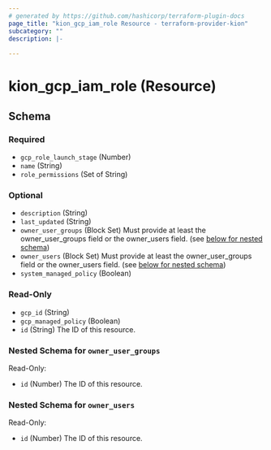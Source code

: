 ```yaml
---
# generated by https://github.com/hashicorp/terraform-plugin-docs
page_title: "kion_gcp_iam_role Resource - terraform-provider-kion"
subcategory: ""
description: |-
  
---
```


# kion_gcp_iam_role (Resource)





<!-- schema generated by tfplugindocs -->
## Schema

### Required

- `gcp_role_launch_stage` (Number)
- `name` (String)
- `role_permissions` (Set of String)

### Optional

- `description` (String)
- `last_updated` (String)
- `owner_user_groups` (Block Set) Must provide at least the owner_user_groups field or the owner_users field. (see [below for nested schema](#nestedblock--owner_user_groups))
- `owner_users` (Block Set) Must provide at least the owner_user_groups field or the owner_users field. (see [below for nested schema](#nestedblock--owner_users))
- `system_managed_policy` (Boolean)

### Read-Only

- `gcp_id` (String)
- `gcp_managed_policy` (Boolean)
- `id` (String) The ID of this resource.

<a id="nestedblock--owner_user_groups"></a>
### Nested Schema for `owner_user_groups`

Read-Only:

- `id` (Number) The ID of this resource.


<a id="nestedblock--owner_users"></a>
### Nested Schema for `owner_users`

Read-Only:

- `id` (Number) The ID of this resource.



